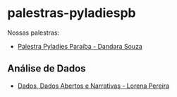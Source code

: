 # palestras-pyladiespb

Nossas palestras:

- [Palestra Pyladies Paraíba - Dandara Souza](https://docs.google.com/presentation/d/1Uaqg0dUlHezqTheXQBqh66A5RDOJ5sIraBKvzLK7EjI/edit?usp=sharing)

## Análise de Dados

- [Dados, Dados Abertos e Narrativas - Lorena Pereira](https://docs.google.com/presentation/d/1BcNiUBmGvtcRZQWsQpuGdxuSrRMcZte7F5s2GtAf2jA/edit?usp=sharing)
